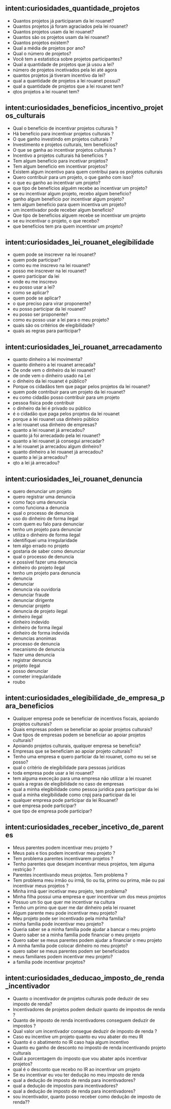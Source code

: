 ## intent:curiosidades_quantidade_projetos
- Quantos projetos já participaram da lei rouanet?
- Quantos projetos já foram agraciados pela lei rouanet?
- Quantos projetos usam da lei rouanet?
- Quantos são os projetos usam da lei rouanet?
- Quantos projetos existem?
- Qual a média de projetos por ano?
- Qual o número de projetos?
- Você tem a estatistica sobre projetos participantes?
- Qual a quantidade de projetos que já usou a lei?
- número de projetos incetivados pela lei até agora
- quantos projetos já tiveram incentivo da lei?
- qual a quantidade de projetos a lei rouanet possui?
- qual a quantidade de projetos que a lei rouanet tem?
- qtos projetos a lei rouanet tem?


## intent:curiosidades_beneficios_incentivo_projetos_culturais
- Qual o benefício de incentivar projetos culturais ?
- Há benefício para incentivar projetos culturais ?
- O que ganho investindo em projetos culturais ?
- Investimento e projetos culturais, tem benefícios?
- O que se ganha ao incentivar projetos culturais ?
- Incentivo a projetos culturais há benefícios ?
- Tem algum beneficio para incetivar projetos?
- Tem algum beneficio em incentivar projetos?
- Existem algum incentivo para quem contribui para os projetos culturais
- Quero contribuir para um projeto, o que ganho com isso?
- o que eu ganho ao incentivar um projeto?
- que tipo de benefícios alguém recebe ao incentivar um projeto?
- se eu incentivar algum projeto, recebo algum beneficio?
- ganho algum beneficio por incentivar algum projeto?
- tem algum beneficio para quem incentiva um projeto?
- um incentivador pode receber algum beneficio?
- Que tipo de beneficios alguem recebe se incentivar um projeto
- se eu incentivar o projeto, o que recebo?
- que benefícios tem pra quem incentivar um projeto?

## intent:curiosidades_lei_rouanet_elegibilidade
- quem pode se inscrever na lei rouanet?
- quem pode participar?
- como eu me inscrevo na lei rouanet?
- posso me inscrever na lei rouanet?
- quero participar da lei
- onde eu me inscrevo
- eu posso usar a lei?
- como se aplicar?
- quem pode se aplicar?
- o que preciso para virar proponente?
- eu posso participar da lei rouanet?
- eu posso ser proponente?
- como eu posso usar a lei para o meu projeto?
- quais são os critérios de elegibilidade?
- quais as regras para pariticipar?

## intent:curiosidades_lei_rouanet_arrecadamento
- quanto dinheiro a lei movimenta?
- quanto dinheiro a lei rouanet arrecada?
- De onde vem o dinheiro da lei rouanet?
- de onde vem o dinheiro usado na Lei
- o dinheiro da lei rouanet é público?
- Porque os cidadãos tem que pagar pelos projetos da lei rouanet?
- quem pode contribuir para um projeto da lei rouanet?
- eu como cidadão posso contribuir para um projeto
- pessoa física pode contribuir
- o dinheiro da lei é privado ou público
- é o cidadão que paga pelos projetos da lei rouanet
- porque a lei rouanet usa dinheiro público
- a lei rouanet usa dinheiro de empresas?
- quanto a lei rouanet já arrecadou?
- quanto já foi arrecadado pela lei rouanet?
- quanto a lei rouanet já consegui arrecadar?
- a lei rouanet ja arrecadou algum dinheiro?
- quanto dinheiro a lei rouanet já arrecadou?
- quanto a lei ja arrecadou?
- qto a lei já arrecadou?


## intent:curiosidades_lei_rouanet_denuncia

- quero denunciar um projeto
- quero registrar uma denuncia
- como faço uma denuncia
- como funciona a denuncia
- qual o processo de denuncia
- uso do dinheiro de forma ilegal
- com quem eu falo para denunciar
- tenho um projeto para denunciar
- utiliza o dinheiro de forma ilegal
- identifiquei uma irregularidade
- tem algo errado no projeto
- gostaria de saber como denunciar
- qual o processo de denuncia
- e possivel fazer uma denuncia
- dinheiro do projeto ilegal
- tenho um projeto para denuncia
- denuncia
- denunciar
- denuncia via ouvidoria
- denunciar fraude
- denunciar dirigente
- denunciar projeto
- denuncia de projeto ilegal
- dinheiro ilegal
- dinheiro indevido
- dinheiro de forma ilegal
- dinheiro de forma indevida
- denuncias anonimas
- processo de denuncia
- mecanismo de denuncia
- fazer uma denuncia
- registrar denuncia
- projeto ilegal
- posso denunciar
- cometer irregularidade
- roubo

## intent:curiosidades_elegibilidade_de_empresa_para_beneficios
- Qualquer empresa pode se beneficiar de incentivos fiscais, apoiando projetos culturais?
- Quais empresas podem se beneficiar ao apoiar projetos culturais?
- Que tipos de empresas podem se beneficiar ao apoiar projetos culturais?
- Apoiando projetos culturais, qualquer empresa se beneficia?
- Empresas que se beneficiam ao apoiar projeto culturais?
- Tenho uma empresa e quero particiar da lei rouanet, como eu sei se posso?
- qual o critério de elegibilidade para pessoas jurídicas
- toda empresa pode usar a lei rouanet?
- tem alguma execeção para uma empresa não utilizar a lei rouanet
- quais a regras de elegibilidade no caso de empresas
- qual a minha elegibilidade como pessoa juridica para participar da lei
- qual a minha elegibilidade como cnpj para participar da lei
- qualquer empresa pode participar da lei Rouanet?
- que empresa pode participar?
- que tipo de empresa pode participar?


## intent:curiosidades_receber_incetivo_de_parentes
- Meus parentes podem incentivar meu projeto ?
- Meus pais e tios podem incentivar meu projeto ?
- Tem problema parentes incentivarem projetos ?
- Tenho parentes que desejam incentivar meus projetos, tem alguma restrição ?
- Parentes incentivando meus projetos. Tem problema ?
- Tem problema meu irmão ou irmã, tio ou tia, primo ou prima, mãe ou pai incentivar meus projetos ?
- Minha irmã quer incetivar meu projeto, tem problema?
- Minha filha possui uma empresa e quer incentivar um dos meus projetos
- Possuo um tio que quer me incentivar na cultura
- Tenho um primo que quer me dar dinheiro pela lei rouanet
- Algum parente meu pode incentivar meu projeto?
- Meu projeto pode ser incentivado pela minha família?
- minha família pode incentivar meu projeto?
- Queria saber se a minha família pode ajudar a bancar o meu projeto
- Quero saber se a minha família pode financiar o meu projeto
- Quero saber se meus parentes podem ajudar a financiar o meu projeto
- A minha família pode colocar dinheiro no meu projeto?
- quero saber se meus parentes podem ser beneficiados
- meus familiares podem incentivar meu projeto?
- a família pode incentivar projetos?



## intent:curiosidades_deducao_imposto_de_renda_incentivador
- Quanto o incentivador de projetos culturais pode deduzir de seu imposto de renda?
- Incentivadores de projetos podem deduzir quanto de impostos de renda ?
- Quanto de imposto de renda incentivadores conseguem deduzir de impostos ?
- Qual valor um incentivador consegue deduzir de imposto de renda ?
- Caso eu incentive um projeto quanto eu vou abater do meu IR
- Quanto é o abatimento no IR caso haja algum incentivo
- Quanto eu ganho de desconto no imposto de renda incentivando projeto culturais
- Qual a porcentagem do imposto que vou abater após incentivar projetos?
- qual é o desconto que recebo no IR ao incentivar um projeto
- Se eu incentivar eu vou ter dedução no meu imposto de renda
- qual a dedução de imposto de renda para incentivadores?
- qual a dedução de impostos para incentivadores?
- qual a dedução de imposto de renda para incentivadores?
- sou incentivador, quanto posso receber como dedução de imposto de renda??
